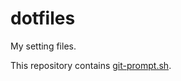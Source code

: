 # dotfiles
My setting files.


This repository contains [git-prompt.sh](https://github.com/git/git/blob/master/contrib/completion/git-prompt.sh).

